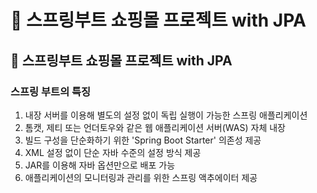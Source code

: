 # :book: 스프링부트 쇼핑몰 프로젝트 with JPA

## :pushpin: 스프링부트 쇼핑몰 프로젝트 with JPA

### 스프링 부트의 특징
1. 내장 서버를 이용해 별도의 설정 없이 독립 실행이 가능한 스프링 애플리케이션
2. 톰캣, 제티 또는 언더토우와 같은 웹 애플리케이션 서버(WAS) 자체 내장
3. 빌드 구성을 단순화하기 위한 'Spring Boot Starter' 의존성 제공
4. XML 설정 없이 단순 자바 수준의 설정 방식 제공
5. JAR를 이용해 자바 옵션만으로 배포 가능
6. 애플리케이션의 모니터링과 관리를 위한 스프링 액추에이터 제공
